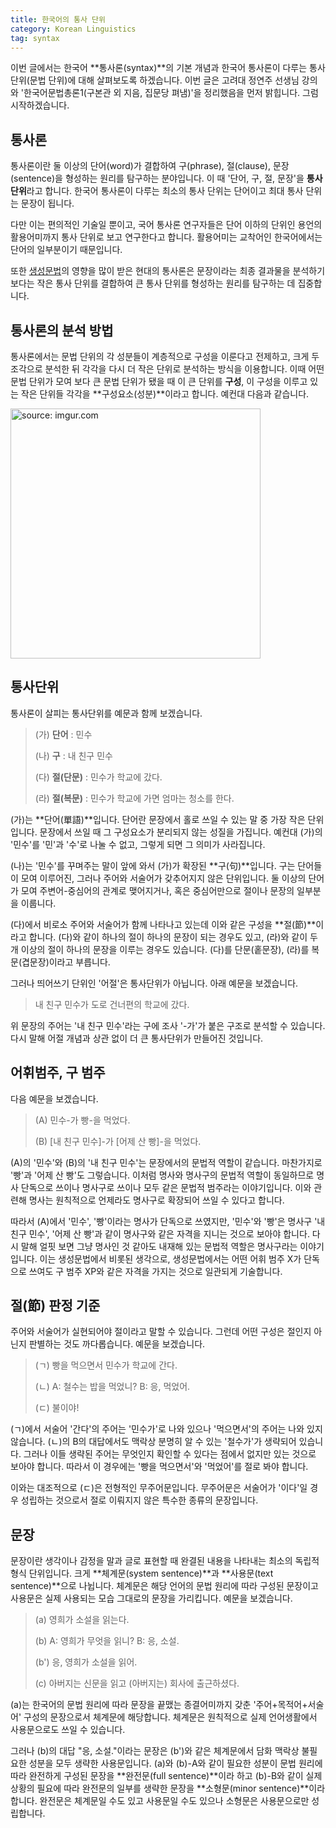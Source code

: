 ```yaml
---
title: 한국어의 통사 단위
category: Korean Linguistics
tag: syntax
---
```


이번 글에서는 한국어 **통사론(syntax)**의 기본 개념과 한국어 통사론이 다루는 통사 단위(문법 단위)에 대해 살펴보도록 하겠습니다. 이번 글은 고려대 정연주 선생님 강의와 '한국어문법총론1(구본관 외 지음, 집문당 펴냄)'을 정리했음을 먼저 밝힙니다. 그럼 시작하겠습니다.





## 통사론

통사론이란 둘 이상의 단어(word)가 결합하여 구(phrase), 절(clause), 문장(sentence)을 형성하는 원리를 탐구하는 분야입니다. 이 때 '단어, 구, 절, 문장'을 **통사단위**라고 합니다. 한국어 통사론이 다루는 최소의 통사 단위는 단어이고 최대 통사 단위는 문장이 됩니다. 

다만 이는 편의적인 기술일 뿐이고, 국어 통사론 연구자들은 단어 이하의 단위인 용언의 활용어미까지 통사 단위로 보고 연구한다고 합니다. 활용어미는 교착어인 한국어에서는 단어의 일부분이기 때문입니다.

또한 [생성문법](https://ratsgo.github.io/korean%20linguistics/2017/04/30/genegram/)의 영향을 많이 받은 현대의 통사론은 문장이라는 최종 결과물을 분석하기보다는 작은 통사 단위를 결합하여 큰 통사 단위를 형성하는 원리를 탐구하는 데 집중합니다.





## 통사론의 분석 방법

통사론에서는 문법 단위의 각 성분들이 계층적으로 구성을 이룬다고 전제하고, 크게 두 조각으로 분석한 뒤 각각을 다시 더 작은 단위로 분석하는 방식을 이용합니다. 이때 어떤 문법 단위가 모여 보다 큰 문법 단위가 됐을 때 이 큰 단위를 **구성**, 이 구성을 이루고 있는 작은 단위들 각각을 **구성요소(성분)**이라고 합니다. 예컨대 다음과 같습니다.



<a href="https://imgur.com/oSALjv9"><img src="https://i.imgur.com/oSALjv9.png" width="400px" title="source: imgur.com" /></a>





## 통사단위

통사론이 살피는 통사단위를 예문과 함께 보겠습니다.

> (가) **단어** : 민수
>
> (나) **구** : 내 친구 민수
>
> (다) **절(단문)** : 민수가 학교에 갔다.
>
> (라) **절(복문)** : 민수가 학교에 가면 엄마는 청소를 한다.

(가)는 **단어(單語)**입니다. 단어란 문장에서 홀로 쓰일 수 있는 말 중 가장 작은 단위입니다. 문장에서 쓰일 때 그 구성요소가 분리되지 않는 성질을 가집니다. 예컨대 (가)의 '민수'를 '민'과 '수'로 나눌 수 없고, 그렇게 되면 그 의미가 사라집니다.

(나)는 '민수'를 꾸며주는 말이 앞에 와서 (가)가 확장된 **구(句)**입니다. 구는 단어들이 모여 이루어진, 그러나 주어와 서술어가 갖추어지지 않은 단위입니다. 둘 이상의 단어가 모여 주변어-중심어의 관계로 맺어지거나, 혹은 중심어만으로 절이나 문장의 일부분을 이룹니다.

(다)에서 비로소 주어와 서술어가 함께 나타나고 있는데 이와 같은 구성을 **절(節)**이라고 합니다. (다)와 같이 하나의 절이 하나의 문장이 되는 경우도 있고, (라)와 같이 두 개 이상의 절이 하나의 문장을 이루는 경우도 있습니다. (다)를 단문(홑문장), (라)를 복문(겹문장)이라고 부릅니다.

그러나 띄어쓰기 단위인 '어절'은 통사단위가 아닙니다. 아래 예문을 보겠습니다.

> 내 친구 민수가 도로 건너편의 학교에 갔다.

위 문장의 주어는 '내 친구 민수'라는 구에 조사 '-가'가 붙은 구조로 분석할 수 있습니다. 다시 말해 어절 개념과 상관 없이 더 큰 통사단위가 만들어진 것입니다.





## 어휘범주, 구 범주

다음 예문을 보겠습니다.

> (A) 민수-가 빵-을 먹었다.
>
> (B) [내 친구 민수]-가 [어제 산 빵]-을 먹었다.

(A)의 '민수'와 (B)의 '내 친구 민수'는 문장에서의 문법적 역할이 같습니다. 마찬가지로 '빵'과 '어제 산 빵'도 그렇습니다. 이처럼 명사와 명사구의 문법적 역할이 동일하므로 명사 단독으로 쓰이나 명사구로 쓰이나 모두 같은 문법적 범주라는 이야기입니다. 이와 관련해 명사는 원칙적으로 언제라도 명사구로 확장되어 쓰일 수 있다고 합니다.

따라서 (A)에서 '민수', '빵'이라는 명사가 단독으로 쓰였지만, '민수'와 '빵'은 명사구 '내 친구 민수', '어제 산 빵'과 같이 명사구와 같은 자격을 지니는 것으로 보아야 합니다. 다시 말해 얼핏 보면 그냥 명사인 것 같아도 내재해 있는 문법적 역할은 명사구라는 이야기입니다. 이는 생성문법에서 비롯된 생각으로, 생성문법에서는 어떤 어휘 범주 X가 단독으로 쓰여도 구 범주 XP와 같은 자격을 가지는 것으로 일관되게 기술합니다.





## 절(節) 판정 기준

주어와 서술어가 실현되어야 절이라고 말할 수 있습니다. 그런데 어떤 구성은 절인지 아닌지 판별하는 것도 까다롭습니다. 예문을 보겠습니다.

> (ㄱ) 빵을 먹으면서 민수가 학교에 간다.
>
> (ㄴ) A: 철수는 밥을 먹었니? B: 응, 먹었어.
>
> (ㄷ) 불이야!

(ㄱ)에서 서술어 '간다'의 주어는 '민수가'로 나와 있으나 '먹으면서'의 주어는 나와 있지 않습니다. (ㄴ)의 B의 대답에서도 맥락상 분명히 알 수 있는 '철수가'가 생략되어 있습니다. 그러나 이들 생략된 주어는 무엇인지 확인할 수 있다는 점에서 없지만 있는 것으로 보아야 합니다. 따라서 이 경우에는 '빵을 먹으면서'와 '먹었어'를 절로 봐야 합니다.

이와는 대조적으로 (ㄷ)은 전형적인 무주어문입니다. 무주어문은 서술어가 '이다'일 경우 성립하는 것으로서 절로 이뤄지지 않은 특수한 종류의 문장입니다.





## 문장

문장이란 생각이나 감정을 말과 글로 표현할 때 완결된 내용을 나타내는 최소의 독립적 형식 단위입니다. 크게 **체계문(system sentence)**과 **사용문(text sentence)**으로 나뉩니다. 체계문은 해당 언어의 문법 원리에 따라 구성된 문장이고 사용문은 실제 사용되는 모습 그대로의 문장을 가리킵니다. 예문을 보겠습니다.

> (a) 영희가 소설을 읽는다.
>
> (b) A: 영희가 무엇을 읽니? B: 응, 소설.
>
> (b') 응, 영희가 소설을 읽어.
>
> (c) 아버지는 신문을 읽고 (아버지는) 회사에 출근하셨다.

(a)는 한국어의 문법 원리에 따라 문장을 끝맸는 종결어미까지 갖춘 '주어+목적어+서술어' 구성의 문장으로서 체계문에 해당합니다. 체계문은 원칙적으로 실제 언어생활에서 사용문으로도 쓰일 수 있습니다.

그러나 (b)의 대답 "응, 소설."이라는 문장은 (b')와 같은 체계문에서 담화 맥락상 불필요한 성분을 모두 생략한 사용문입니다. (a)와 (b)-A와 같이 필요한 성분이 문법 원리에 따라 완전하게 구성된 문장을 **완전문(full sentence)**이라 하고 (b)-B와 같이 실제 상황의 필요에 따라 완전문의 일부를 생략한 문장을 **소형문(minor sentence)**이라 합니다. 완전문은 체계문일 수도 있고 사용문일 수도 있으나 소형문은 사용문으로만 성립합니다.